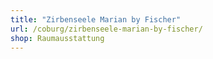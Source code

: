 ```yaml
---
title: "Zirbenseele Marian by Fischer"
url: /coburg/zirbenseele-marian-by-fischer/
shop: Raumausstattung
---
```

